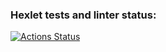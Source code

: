 ### Hexlet tests and linter status:
[![Actions Status](https://github.com/RIP-Peroni/php-project-lvl3/workflows/hexlet-check/badge.svg)](https://github.com/RIP-Peroni/php-project-lvl3/actions)